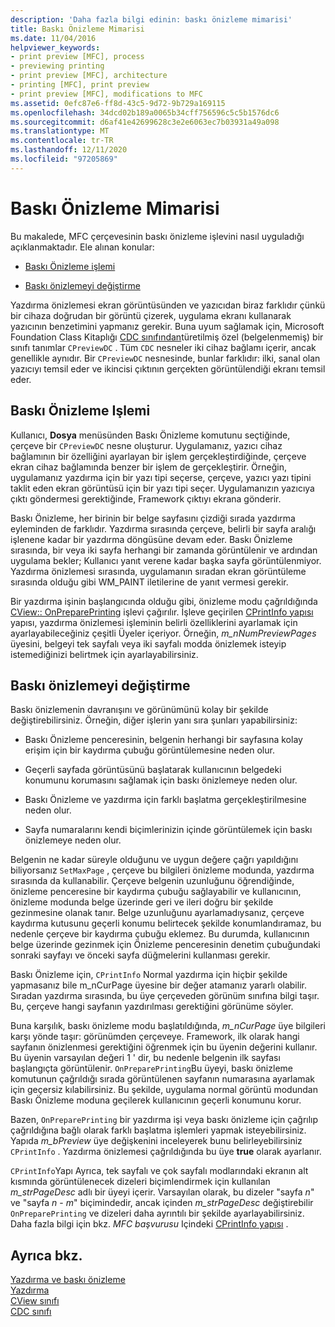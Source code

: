 ```yaml
---
description: 'Daha fazla bilgi edinin: baskı önizleme mimarisi'
title: Baskı Önizleme Mimarisi
ms.date: 11/04/2016
helpviewer_keywords:
- print preview [MFC], process
- previewing printing
- print preview [MFC], architecture
- printing [MFC], print preview
- print preview [MFC], modifications to MFC
ms.assetid: 0efc87e6-ff8d-43c5-9d72-9b729a169115
ms.openlocfilehash: 34dcd02b189a0065b34cff756596c5c5b1576dc6
ms.sourcegitcommit: d6af41e42699628c3e2e6063ec7b03931a49a098
ms.translationtype: MT
ms.contentlocale: tr-TR
ms.lasthandoff: 12/11/2020
ms.locfileid: "97205869"
---
```

# <a name="print-preview-architecture"></a>Baskı Önizleme Mimarisi

Bu makalede, MFC çerçevesinin baskı önizleme işlevini nasıl uyguladığı açıklanmaktadır. Ele alınan konular:

- [Baskı Önizleme işlemi](#_core_the_print_preview_process)

- [Baskı önizlemeyi değiştirme](#_core_modifying_print_preview)

Yazdırma önizlemesi ekran görüntüsünden ve yazıcıdan biraz farklıdır çünkü bir cihaza doğrudan bir görüntü çizerek, uygulama ekranı kullanarak yazıcının benzetimini yapmanız gerekir. Buna uyum sağlamak için, Microsoft Foundation Class Kitaplığı [CDC sınıfından](reference/cdc-class.md)türetilmiş özel (belgelenmemiş) bir sınıfı tanımlar `CPreviewDC` . Tüm `CDC` nesneler iki cihaz bağlamı içerir, ancak genellikle aynıdır. Bir `CPreviewDC` nesnesinde, bunlar farklıdır: ilki, sanal olan yazıcıyı temsil eder ve ikincisi çıktının gerçekten görüntülendiği ekranı temsil eder.

## <a name="the-print-preview-process"></a><a name="_core_the_print_preview_process"></a> Baskı Önizleme Işlemi

Kullanıcı, **Dosya** menüsünden Baskı Önizleme komutunu seçtiğinde, çerçeve bir `CPreviewDC` nesne oluşturur. Uygulamanız, yazıcı cihaz bağlamının bir özelliğini ayarlayan bir işlem gerçekleştirdiğinde, çerçeve ekran cihaz bağlamında benzer bir işlem de gerçekleştirir. Örneğin, uygulamanız yazdırma için bir yazı tipi seçerse, çerçeve, yazıcı yazı tipini taklit eden ekran görüntüsü için bir yazı tipi seçer. Uygulamanızın yazıcıya çıktı göndermesi gerektiğinde, Framework çıktıyı ekrana gönderir.

Baskı Önizleme, her birinin bir belge sayfasını çizdiği sırada yazdırma eyleminden de farklıdır. Yazdırma sırasında çerçeve, belirli bir sayfa aralığı işlenene kadar bir yazdırma döngüsüne devam eder. Baskı Önizleme sırasında, bir veya iki sayfa herhangi bir zamanda görüntülenir ve ardından uygulama bekler; Kullanıcı yanıt verene kadar başka sayfa görüntülenmiyor. Yazdırma önizlemesi sırasında, uygulamanın sıradan ekran görüntüleme sırasında olduğu gibi WM_PAINT iletilerine de yanıt vermesi gerekir.

Bir yazdırma işinin başlangıcında olduğu gibi, önizleme modu çağrıldığında [CView:: OnPreparePrinting](reference/cview-class.md#onprepareprinting) işlevi çağırılır. İşleve geçirilen [CPrintInfo yapısı](reference/cprintinfo-structure.md) yapısı, yazdırma önizlemesi işleminin belirli özelliklerini ayarlamak için ayarlayabileceğiniz çeşitli Üyeler içeriyor. Örneğin, *m_nNumPreviewPages* üyesini, belgeyi tek sayfalı veya iki sayfalı modda önizlemek isteyip istemediğinizi belirtmek için ayarlayabilirsiniz.

## <a name="modifying-print-preview"></a><a name="_core_modifying_print_preview"></a> Baskı önizlemeyi değiştirme

Baskı önizlemenin davranışını ve görünümünü kolay bir şekilde değiştirebilirsiniz. Örneğin, diğer işlerin yanı sıra şunları yapabilirsiniz:

- Baskı Önizleme penceresinin, belgenin herhangi bir sayfasına kolay erişim için bir kaydırma çubuğu görüntülemesine neden olur.

- Geçerli sayfada görüntüsünü başlatarak kullanıcının belgedeki konumunu korumasını sağlamak için baskı önizlemeye neden olur.

- Baskı Önizleme ve yazdırma için farklı başlatma gerçekleştirilmesine neden olur.

- Sayfa numaralarını kendi biçimlerinizin içinde görüntülemek için baskı önizlemeye neden olur.

Belgenin ne kadar süreyle olduğunu ve uygun değere çağrı yapıldığını biliyorsanız `SetMaxPage` , çerçeve bu bilgileri önizleme modunda, yazdırma sırasında da kullanabilir. Çerçeve belgenin uzunluğunu öğrendiğinde, önizleme penceresine bir kaydırma çubuğu sağlayabilir ve kullanıcının, önizleme modunda belge üzerinde geri ve ileri doğru bir şekilde gezinmesine olanak tanır. Belge uzunluğunu ayarlamadıysanız, çerçeve kaydırma kutusunu geçerli konumu belirtecek şekilde konumlandıramaz, bu nedenle çerçeve bir kaydırma çubuğu eklemez. Bu durumda, kullanıcının belge üzerinde gezinmek için Önizleme penceresinin denetim çubuğundaki sonraki sayfayı ve önceki sayfa düğmelerini kullanması gerekir.

Baskı Önizleme için,  `CPrintInfo` Normal yazdırma için hiçbir şekilde yapmasanız bile m_nCurPage üyesine bir değer atamanız yararlı olabilir. Sıradan yazdırma sırasında, bu üye çerçeveden görünüm sınıfına bilgi taşır. Bu, çerçeve hangi sayfanın yazdırılması gerektiğini görünüme söyler.

Buna karşılık, baskı önizleme modu başlatıldığında, *m_nCurPage* üye bilgileri karşı yönde taşır: görünümden çerçeveye. Framework, ilk olarak hangi sayfanın önizlenmesi gerektiğini öğrenmek için bu üyenin değerini kullanır. Bu üyenin varsayılan değeri 1 ' dir, bu nedenle belgenin ilk sayfası başlangıçta görüntülenir. `OnPreparePrinting`Bu üyeyi, baskı önizleme komutunun çağrıldığı sırada görüntülenen sayfanın numarasına ayarlamak için geçersiz kılabilirsiniz. Bu şekilde, uygulama normal görüntü modundan Baskı Önizleme moduna geçilerek kullanıcının geçerli konumunu korur.

Bazen, `OnPreparePrinting` bir yazdırma işi veya baskı önizleme için çağrılıp çağrıldığına bağlı olarak farklı başlatma işlemleri yapmak isteyebilirsiniz. Yapıda *m_bPreview* üye değişkenini inceleyerek bunu belirleyebilirsiniz `CPrintInfo` . Yazdırma önizlemesi çağrıldığında bu üye **true** olarak ayarlanır.

`CPrintInfo`Yapı Ayrıca, tek sayfalı ve çok sayfalı modlarındaki ekranın alt kısmında görüntülenecek dizeleri biçimlendirmek için kullanılan *m_strPageDesc* adlı bir üyeyi içerir. Varsayılan olarak, bu dizeler "sayfa *n*" ve "sayfa *n*  -  *m*" biçimindedir, ancak içinden *m_strPageDesc* değiştirebilir `OnPreparePrinting` ve dizeleri daha ayrıntılı bir şekilde ayarlayabilirsiniz. Daha fazla bilgi için bkz. *MFC başvurusu* Içindeki [CPrintInfo yapısı](reference/cprintinfo-structure.md) .

## <a name="see-also"></a>Ayrıca bkz.

[Yazdırma ve baskı önizleme](printing-and-print-preview.md)<br/>
[Yazdırma](printing.md)<br/>
[CView sınıfı](reference/cview-class.md)<br/>
[CDC sınıfı](reference/cdc-class.md)
